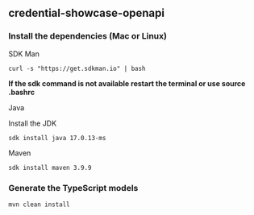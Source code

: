 ## credential-showcase-openapi

### Install the dependencies (Mac or Linux)

SDK Man

```shell
curl -s "https://get.sdkman.io" | bash
```
**If the sdk command is not available restart the terminal or use source .bashrc**

Java

Install the JDK
```shell
sdk install java 17.0.13-ms
```

Maven

```shell
sdk install maven 3.9.9
```

### Generate the TypeScript models

```shell
mvn clean install
```
